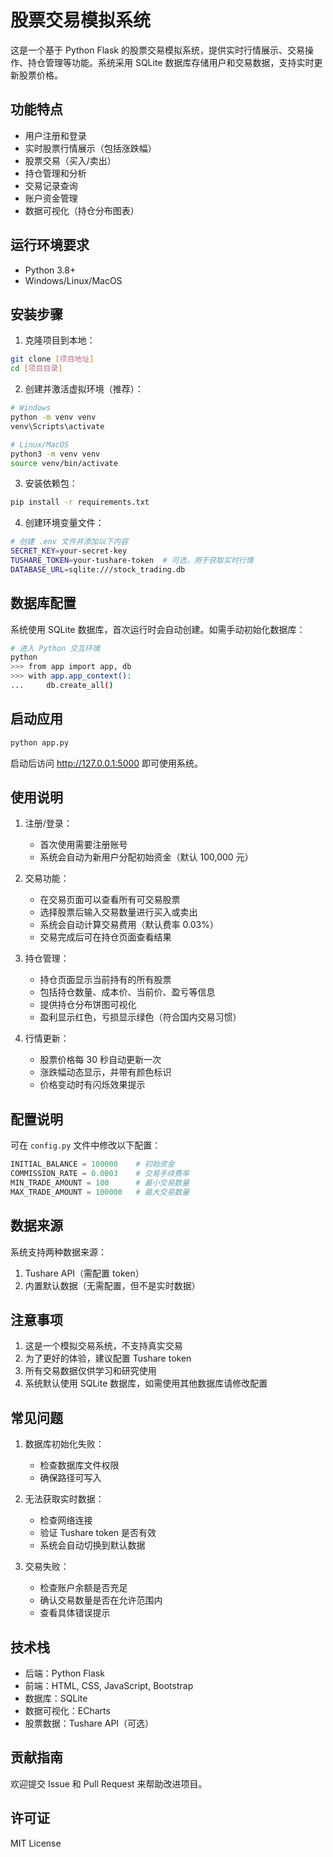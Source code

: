 # 股票交易模拟系统

这是一个基于 Python Flask 的股票交易模拟系统，提供实时行情展示、交易操作、持仓管理等功能。系统采用 SQLite 数据库存储用户和交易数据，支持实时更新股票价格。

## 功能特点

- 用户注册和登录
- 实时股票行情展示（包括涨跌幅）
- 股票交易（买入/卖出）
- 持仓管理和分析
- 交易记录查询
- 账户资金管理
- 数据可视化（持仓分布图表）

## 运行环境要求

- Python 3.8+
- Windows/Linux/MacOS

## 安装步骤

1. 克隆项目到本地：
```bash
git clone [项目地址]
cd [项目目录]
```

2. 创建并激活虚拟环境（推荐）：
```bash
# Windows
python -m venv venv
venv\Scripts\activate

# Linux/MacOS
python3 -m venv venv
source venv/bin/activate
```

3. 安装依赖包：
```bash
pip install -r requirements.txt
```

4. 创建环境变量文件：
```bash
# 创建 .env 文件并添加以下内容
SECRET_KEY=your-secret-key
TUSHARE_TOKEN=your-tushare-token  # 可选，用于获取实时行情
DATABASE_URL=sqlite:///stock_trading.db
```

## 数据库配置

系统使用 SQLite 数据库，首次运行时会自动创建。如需手动初始化数据库：
```bash
# 进入 Python 交互环境
python
>>> from app import app, db
>>> with app.app_context():
...     db.create_all()
```

## 启动应用

```bash
python app.py
```
启动后访问 http://127.0.0.1:5000 即可使用系统。

## 使用说明

1. 注册/登录：
   - 首次使用需要注册账号
   - 系统会自动为新用户分配初始资金（默认 100,000 元）

2. 交易功能：
   - 在交易页面可以查看所有可交易股票
   - 选择股票后输入交易数量进行买入或卖出
   - 系统会自动计算交易费用（默认费率 0.03%）
   - 交易完成后可在持仓页面查看结果

3. 持仓管理：
   - 持仓页面显示当前持有的所有股票
   - 包括持仓数量、成本价、当前价、盈亏等信息
   - 提供持仓分布饼图可视化
   - 盈利显示红色，亏损显示绿色（符合国内交易习惯）

4. 行情更新：
   - 股票价格每 30 秒自动更新一次
   - 涨跌幅动态显示，并带有颜色标识
   - 价格变动时有闪烁效果提示

## 配置说明

可在 `config.py` 文件中修改以下配置：
```python
INITIAL_BALANCE = 100000    # 初始资金
COMMISSION_RATE = 0.0003    # 交易手续费率
MIN_TRADE_AMOUNT = 100      # 最小交易数量
MAX_TRADE_AMOUNT = 100000   # 最大交易数量
```

## 数据来源

系统支持两种数据来源：
1. Tushare API（需配置 token）
2. 内置默认数据（无需配置，但不是实时数据）

## 注意事项

1. 这是一个模拟交易系统，不支持真实交易
2. 为了更好的体验，建议配置 Tushare token
3. 所有交易数据仅供学习和研究使用
4. 系统默认使用 SQLite 数据库，如需使用其他数据库请修改配置

## 常见问题

1. 数据库初始化失败：
   - 检查数据库文件权限
   - 确保路径可写入

2. 无法获取实时数据：
   - 检查网络连接
   - 验证 Tushare token 是否有效
   - 系统会自动切换到默认数据

3. 交易失败：
   - 检查账户余额是否充足
   - 确认交易数量是否在允许范围内
   - 查看具体错误提示

## 技术栈

- 后端：Python Flask
- 前端：HTML, CSS, JavaScript, Bootstrap
- 数据库：SQLite
- 数据可视化：ECharts
- 股票数据：Tushare API（可选）

## 贡献指南

欢迎提交 Issue 和 Pull Request 来帮助改进项目。

## 许可证

MIT License 